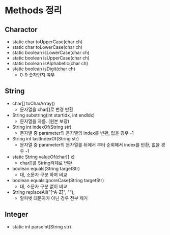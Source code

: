 # Methods 정리

## Charactor

* static char toUpperCase(char ch)
* static char toLowerCase(char ch)
* static boolean isLowerCase(char ch)
* static boolean isUpperCase(char ch)
* static boolean isAlphabetic(char ch)
* static boolean isDigit(char ch)
  * 0-9 숫자인지 여부

## String

* char[] toCharArray() 
  * 문자열을 char[]로 변경 반환
* String substring(int startIdx, int endIdx)
  * 문자열을 자름. (원본 보장)
* String int indexOf(String str)
  * 문자열 중 parameter의 문자열의 index를 반환, 없을 경우 -1
* String int lastIndexOf(String str)
  * 문자열 중 parameter의 문자열를 뒤에서 부터 순회해서 index를 반환, 없을 경우 -1
* static String valueOf(char[] x)
  * char[]를 String객체로 변환
* boolean equals(String targetStr)
  * 대, 소문자 구분 하며 비교
* boolean equalsIgnoreCase(String targetStr)
  * 대, 소문자 구분 없이 비교
* String replaceAll("[^A-Z]", "");
  * 알파벳 대문자가 아닌 경우 전부 제거

## Integer

* static int parseInt(String str)